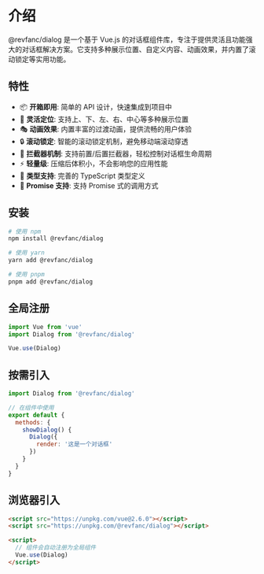 # 介绍

@revfanc/dialog 是一个基于 Vue.js 的对话框组件库，专注于提供灵活且功能强大的对话框解决方案。它支持多种展示位置、自定义内容、动画效果，并内置了滚动锁定等实用功能。

## 特性

- 📦 **开箱即用**: 简单的 API 设计，快速集成到项目中
- 🎨 **灵活定位**: 支持上、下、左、右、中心等多种展示位置
- 🎭 **动画效果**: 内置丰富的过渡动画，提供流畅的用户体验
- 🔒 **滚动锁定**: 智能的滚动锁定机制，避免移动端滚动穿透
- 🔌 **拦截器机制**: 支持前置/后置拦截器，轻松控制对话框生命周期
- ⚡️ **轻量级**: 压缩后体积小，不会影响您的应用性能
- 💪 **类型支持**: 完善的 TypeScript 类型定义
- 🎯 **Promise 支持**: 支持 Promise 式的调用方式

## 安装

```bash
# 使用 npm
npm install @revfanc/dialog

# 使用 yarn
yarn add @revfanc/dialog

# 使用 pnpm
pnpm add @revfanc/dialog
```

## 全局注册

```js
import Vue from 'vue'
import Dialog from '@revfanc/dialog'

Vue.use(Dialog)
```

## 按需引入

```js
import Dialog from '@revfanc/dialog'

// 在组件中使用
export default {
  methods: {
    showDialog() {
      Dialog({
        render: '这是一个对话框'
      })
    }
  }
}
```

## 浏览器引入

```html
<script src="https://unpkg.com/vue@2.6.0"></script>
<script src="https://unpkg.com/@revfanc/dialog"></script>

<script>
  // 组件会自动注册为全局组件
  Vue.use(Dialog)
</script>
``` 